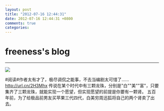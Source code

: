```yaml
---
layout: post
title: "2012-07-16 12:44:31"
date: 2012-07-16 12:44:31 +0800
comments: true
categories: 
---
```


# freeness's blog

----------

![](http://okqmqrbgo.bkt.clouddn.com/201207161244311.jpg)

>
\#阅读\#作者太有才了，极尽调侃之能事，不去当编剧太可惜了……
http://url.cn/2H3Mhx
传说在某个时代中有三颗龙珠，分别是"白""美""富"，只要集齐了三颗龙珠，就能实现一个愿望，但实现愿望的前提是你要有一颗肾。
五百年前，为了给极品前男友买苹果三代四代，白美穷周迅狐将自己的两个肾卖了出去。